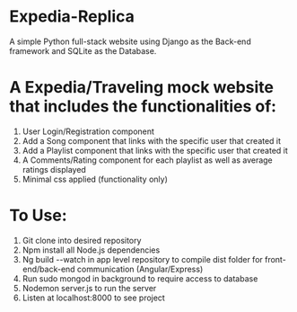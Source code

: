 Expedia-Replica
==============
A simple Python full-stack website using Django as the Back-end framework and SQLite as the Database.

A Expedia/Traveling mock website that includes the functionalities of:
===========
1) User Login/Registration component
2) Add a Song component that links with the specific user that created it
3) Add a Playlist component that links with the specific user that created it
4) A Comments/Rating component for each playlist as well as average ratings displayed
5) Minimal css applied (functionality only)

To Use:
=======
1) Git clone into desired repository
2) Npm install all Node.js dependencies
3) Ng build --watch in app level repository to compile dist folder for front-end/back-end communication (Angular/Express)
4) Run sudo mongod in background to require access to database
5) Nodemon server.js to run the server
6) Listen at localhost:8000 to see project
